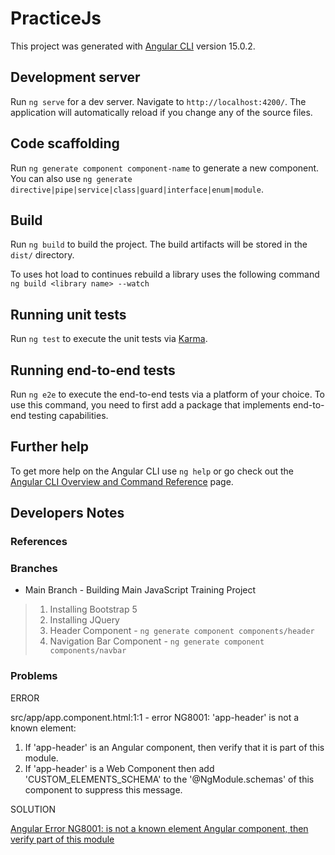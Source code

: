 # PracticeJs

This project was generated with [Angular CLI](https://github.com/angular/angular-cli) version 15.0.2.

## Development server

Run `ng serve` for a dev server. Navigate to `http://localhost:4200/`. The application will automatically reload if you change any of the source files.

## Code scaffolding

Run `ng generate component component-name` to generate a new component. You can also use `ng generate directive|pipe|service|class|guard|interface|enum|module`.

## Build

Run `ng build` to build the project. The build artifacts will be stored in the `dist/` directory.

To uses hot load to continues rebuild a library uses the following command `ng build <library name> --watch`
## Running unit tests

Run `ng test` to execute the unit tests via [Karma](https://karma-runner.github.io).

## Running end-to-end tests

Run `ng e2e` to execute the end-to-end tests via a platform of your choice. To use this command, you need to first add a package that implements end-to-end testing capabilities.

## Further help

To get more help on the Angular CLI use `ng help` or go check out the [Angular CLI Overview and Command Reference](https://angular.io/cli) page.


## Developers Notes
### References

### Branches

* Main Branch - Building Main JavaScript Training Project 
> 1. Installing Bootstrap 5
> 2. Installing JQuery
> 3. Header Component - ```ng generate component components/header```
> 4. Navigation Bar Component - ```ng generate component components/navbar```

### Problems
ERROR

src/app/app.component.html:1:1 - error NG8001: 'app-header' is not a known element:
1. If 'app-header' is an Angular component, then verify that it is part of this module.
2. If 'app-header' is a Web Component then add 'CUSTOM_ELEMENTS_SCHEMA' to the '@NgModule.schemas' of this component to suppress this message.

SOLUTION 

[Angular Error NG8001: is not a known element Angular component, then verify part of this module](https://www.youtube.com/watch?v=EcIXA-DptI4)
